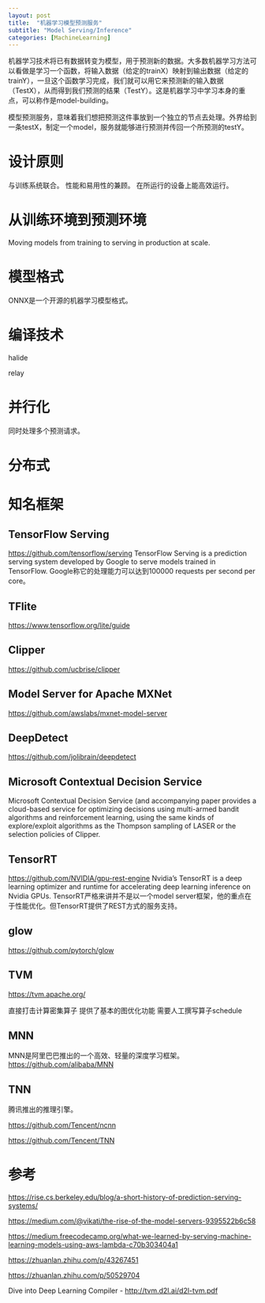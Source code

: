 ```yaml
---
layout: post
title:  "机器学习模型预测服务"
subtitle: "Model Serving/Inference"
categories: [MachineLearning]
---
```


机器学习技术将已有数据转变为模型，用于预测新的数据。大多数机器学习方法可以看做是学习一个函数，将输入数据（给定的trainX）映射到输出数据（给定的trainY），一旦这个函数学习完成，我们就可以用它来预测新的输入数据（TestX），从而得到我们预测的结果（TestY）。这是机器学习中学习本身的重点，可以称作是model-building。

模型预测服务，意味着我们想把预测这件事放到一个独立的节点去处理。外界给到一条testX，制定一个model，服务就能够进行预测并传回一个所预测的testY。


# 设计原则

与训练系统联合。
性能和易用性的兼顾。 
在所运行的设备上能高效运行。



# 从训练环境到预测环境

Moving models from training to serving in production at scale.


# 模型格式

ONNX是一个开源的机器学习模型格式。


# 编译技术

halide

relay

# 并行化

同时处理多个预测请求。


# 分布式




#  知名框架

## TensorFlow Serving
 https://github.com/tensorflow/serving
 TensorFlow Serving is a prediction serving system developed by Google to serve models trained in TensorFlow.
 Google称它的处理能力可以达到100000 requests per second per core。


## TFlite
 https://www.tensorflow.org/lite/guide
 

## Clipper
 https://github.com/ucbrise/clipper


## Model Server for Apache MXNet
 https://github.com/awslabs/mxnet-model-server


## DeepDetect
 https://github.com/jolibrain/deepdetect


## Microsoft Contextual Decision Service
 Microsoft Contextual Decision Service (and accompanying paper provides a cloud-based service for optimizing decisions using multi-armed bandit algorithms and reinforcement learning, using the same kinds of explore/exploit algorithms as the Thompson sampling of LASER or the selection policies of Clipper.


## TensorRT
 https://github.com/NVIDIA/gpu-rest-engine
 Nvidia’s TensorRT is a deep learning optimizer and runtime for accelerating deep learning inference on Nvidia GPUs.
 TensorRT严格来讲并不是以一个model server框架，他的重点在于性能优化。但TensorRT提供了REST方式的服务支持。


## glow

https://github.com/pytorch/glow

## TVM

https://tvm.apache.org/

直接打击计算密集算子
提供了基本的图优化功能
需要人工撰写算子schedule


## MNN

MNN是阿里巴巴推出的一个高效、轻量的深度学习框架。
https://github.com/alibaba/MNN

## TNN
腾讯推出的推理引擎。

https://github.com/Tencent/ncnn

https://github.com/Tencent/TNN






# 参考

https://rise.cs.berkeley.edu/blog/a-short-history-of-prediction-serving-systems/

https://medium.com/@vikati/the-rise-of-the-model-servers-9395522b6c58

https://medium.freecodecamp.org/what-we-learned-by-serving-machine-learning-models-using-aws-lambda-c70b303404a1

https://zhuanlan.zhihu.com/p/43267451

https://zhuanlan.zhihu.com/p/50529704

Dive into Deep Learning Compiler - http://tvm.d2l.ai/d2l-tvm.pdf